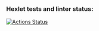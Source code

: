 ### Hexlet tests and linter status:
[![Actions Status](https://github.com/PetrShirokov/python-project-lvl1/workflows/hexlet-check/badge.svg)](https://github.com/PetrShirokov/python-project-lvl1/actions)